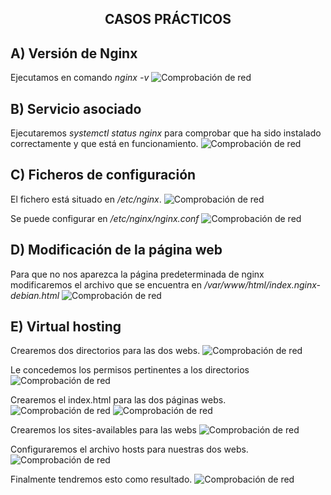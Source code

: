 <h2 align="center"> CASOS PRÁCTICOS </h2> 

## A) Versión de Nginx

Ejecutamos en comando _nginx -v_
![Comprobación de red](./imagenes/A_VERSION_NGINX_INSTALADO.PNG)

## B) Servicio asociado

Ejecutaremos _systemctl status nginx_ para comprobar que ha sido instalado correctamente y que está en funcionamiento.
![Comprobación de red](./imagenes/B_SERVICIO_ASOCIADO.PNG)

## C) Ficheros de configuración

El fichero está situado en _/etc/nginx_.
![Comprobación de red](./imagenes/C_INSPECCIONAR_FICHEROS.PNG)

Se puede configurar en _/etc/nginx/nginx.conf_ 
![Comprobación de red](./imagenes/C_ARCHIVO_CONFIGURACION.PNG)

## D) Modificación de la página web

Para que no nos aparezca la página predeterminada de nginx modificaremos el archivo que se encuentra en _/var/www/html/index.nginx-debian.html_
![Comprobación de red](./imagenes/D_MODIFICACION_PAGINAWEB.PNG)

## E) Virtual hosting

Crearemos dos directorios para las dos webs.
![Comprobación de red](./imagenes/E_VIRTUAL_HOSTING_CREACION_DIRECTORIO.PNG)

Le concedemos los permisos pertinentes a los directorios
![Comprobación de red](./imagenes/E_VIRTUAL_HOSTING_CONCESION_PERMISOS.PNG)

Crearemos el index.html para las dos páginas webs.
![Comprobación de red](./imagenes/E_VIRTUAL_HOSTING_CREACION_INDEX1.PNG)
![Comprobación de red](./imagenes/E_VIRTUAL_HOSTING_CREACION_INDEX2.PNG)

Crearemos los sites-availables para las webs
![Comprobación de red](./imagenes/E_VIRTUAL_HOSTING_SITES-AVAILABLE.PNG)

Configuraremos el archivo hosts para nuestras dos webs.
![Comprobación de red](./imagenes/E_VIRTUAL_HOSTING_ARCHIVO_HOSTS.PNG)

Finalmente tendremos esto como resultado.
![Comprobación de red](./imagenes/E_VIRTUAL_HOSTING_RESULTADO_FINAL.PNG)

